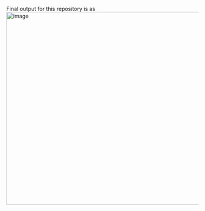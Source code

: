 Final output for this repository is as
<img width="959" height="506" alt="image" src="https://github.com/user-attachments/assets/a7a7268f-86ac-467d-91b3-1958ab264e82" />

